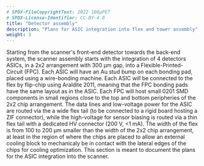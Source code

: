 ```yaml
---
# SPDX-FileCopyrightText: 2022 100µPET
# SPDX-License-Identifier: CC-BY-4.0
title: "Detector assembly"
description: "Plans for ASIC integration into flex and tower assembly"
weight: 3
---
```


Starting from the scanner's front-end detector towards the back-end system, the scanner assembly starts with the integration of 4 detectors ASICs, in a 2x2 arrangement with 300 µm gap, into a Flexible-Printed-Circuit (FPC). Each ASIC will have an Au stud bump on each bonding pad, placed using a wire-bonding machine. Each ASIC will be connected to the flex by flip-chip using Araldite 2011, meaning that the FPC bonding pads have the same layout as in the ASIC. Each FPC will host small 0201 SMD components in small regions close to the top and bottom peripheries of the 2x2 chip arrangement. The data lines and low-voltage power for the ASIC are routed via the a wide flex tail (to be connected to a rigid board hosting a ZIF connector), while the high-voltage for sensor biasing is routed via a thin flex tail with a dedicated HV connector (200 V, <1 mA). The width of the flex is from 100 to 200 µm smaller than the width of the 2x2 chip arrangement, at least in the region of where the chips are placed to allow an external cooling block to mechanicaly be in contact with the lateral edges of the chips for cooling optimization. 
This section is meant to document the plans for the ASIC integration into the scanner.

